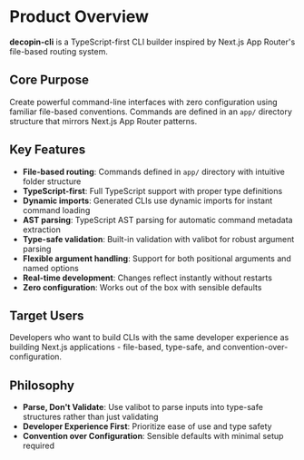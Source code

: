 # Product Overview

**decopin-cli** is a TypeScript-first CLI builder inspired by Next.js App Router's file-based routing system.

## Core Purpose
Create powerful command-line interfaces with zero configuration using familiar file-based conventions. Commands are defined in an `app/` directory structure that mirrors Next.js App Router patterns.

## Key Features
- **File-based routing**: Commands defined in `app/` directory with intuitive folder structure
- **TypeScript-first**: Full TypeScript support with proper type definitions
- **Dynamic imports**: Generated CLIs use dynamic imports for instant command loading
- **AST parsing**: TypeScript AST parsing for automatic command metadata extraction
- **Type-safe validation**: Built-in validation with valibot for robust argument parsing
- **Flexible argument handling**: Support for both positional arguments and named options
- **Real-time development**: Changes reflect instantly without restarts
- **Zero configuration**: Works out of the box with sensible defaults

## Target Users
Developers who want to build CLIs with the same developer experience as building Next.js applications - file-based, type-safe, and convention-over-configuration.

## Philosophy
- **Parse, Don't Validate**: Use valibot to parse inputs into type-safe structures rather than just validating
- **Developer Experience First**: Prioritize ease of use and type safety
- **Convention over Configuration**: Sensible defaults with minimal setup required